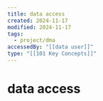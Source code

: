 ```yaml
---
title: data access
created: 2024-11-17
modified: 2024-11-17
tags:
  - project/dma
accessedBy: "[[data user]]"
type: "[[101 Key Concepts]]"
---
```

# data access
